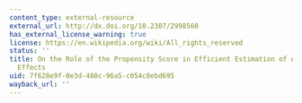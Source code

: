 ```yaml
---
content_type: external-resource
external_url: http://dx.doi.org/10.2307/2998560
has_external_license_warning: true
license: https://en.wikipedia.org/wiki/All_rights_reserved
status: ''
title: On the Role of the Propensity Score in Efficient Estimation of Average Treatment
  Effects
uid: 7f628e9f-0e3d-480c-96a5-c054c8ebd695
wayback_url: ''
---
```

